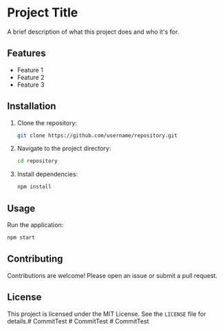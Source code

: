 # Project Title

A brief description of what this project does and who it's for.

## Features

- Feature 1
- Feature 2
- Feature 3

## Installation

1. Clone the repository:
    ```bash
    git clone https://github.com/username/repository.git
    ```
2. Navigate to the project directory:
    ```bash
    cd repository
    ```
3. Install dependencies:
    ```bash
    npm install
    ```

## Usage

Run the application:
```bash
npm start
```

## Contributing

Contributions are welcome! Please open an issue or submit a pull request.

## License

This project is licensed under the MIT License. See the `LICENSE` file for details.#   C o m m i t T e s t  
 #   C o m m i t T e s t  
 #   C o m m i t T e s t  
 